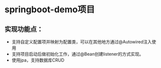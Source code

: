 # springboot-demo项目
## 实现功能点：
* 支持自定义配置项并映射为配置类，可以在其他地方通过@Autowired注入使用
* 支持项目启动后做初始化工作，通过@Bean创建listener的方式实现。
* 使用jpa，支持数据库CRUD
